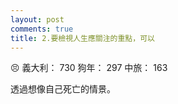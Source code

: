 ```yaml
---
layout: post
comments: true
title: 2.要檢視人生應關注的重點，可以
---
```


:persevere: 義大利： 730 狗年： 297 中旅： 163


透過想像自己死亡的情景。
